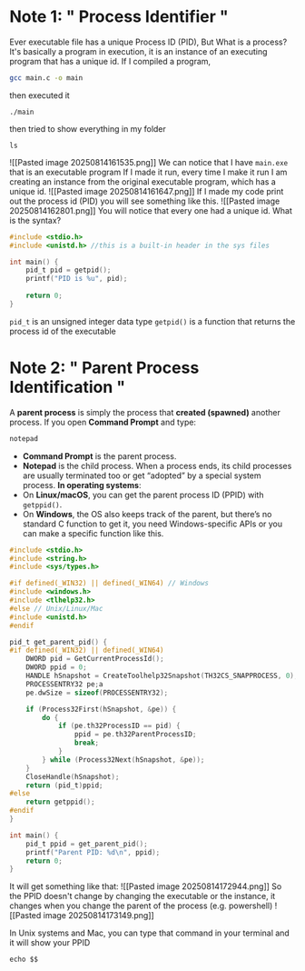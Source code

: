 # Note 1: " Process Identifier "
Ever executable file has a unique Process ID (PID), But What is a process?
It's basically a program in execution, it is an instance of an executing program that has a unique id.
If I compiled a program,
```bash
gcc main.c -o main
```
then executed it
```shell
./main
```
then tried to show everything in my folder
```shell
ls
```
![[Pasted image 20250814161535.png]]
We can notice that I have `main.exe` that is an executable program
If I made it run, every time I make it run I am creating an instance from the original executable program, which has a unique id.
![[Pasted image 20250814161647.png]]
If I made my code print out the process id (PID) you will see something like this.
![[Pasted image 20250814162801.png]]
You will notice that every one had a unique id.
What is the syntax?
```c
#include <stdio.h>
#include <unistd.h> //this is a built-in header in the sys files

int main() {
	pid_t pid = getpid();
	printf("PID is %u", pid);
	
	return 0;
}
```
`pid_t` is an unsigned integer data type
`getpid()` is a function that returns the process id of the executable

# Note 2: " Parent Process Identification "
A **parent process** is simply the process that **created (spawned)** another process.
If you open **Command Prompt** and type:
```bash
notepad
```
- **Command Prompt** is the parent process.
- **Notepad** is the child process.
When a process ends, its child processes are usually terminated too or get “adopted” by a special system process.
**In operating systems**:
- On **Linux/macOS**, you can get the parent process ID (PPID) with `getppid()`.
- On **Windows**, the OS also keeps track of the parent, but there’s no standard C function to get it, you need Windows-specific APIs or you can make a specific function like this.
```c
#include <stdio.h>
#include <string.h>
#include <sys/types.h>

#if defined(_WIN32) || defined(_WIN64) // Windows
#include <windows.h>
#include <tlhelp32.h>
#else // Unix/Linux/Mac
#include <unistd.h>
#endif

pid_t get_parent_pid() {
#if defined(_WIN32) || defined(_WIN64)
    DWORD pid = GetCurrentProcessId();
    DWORD ppid = 0;
    HANDLE hSnapshot = CreateToolhelp32Snapshot(TH32CS_SNAPPROCESS, 0);
    PROCESSENTRY32 pe;a
    pe.dwSize = sizeof(PROCESSENTRY32);

    if (Process32First(hSnapshot, &pe)) {
        do {
            if (pe.th32ProcessID == pid) {
                ppid = pe.th32ParentProcessID;
                break;
            }
        } while (Process32Next(hSnapshot, &pe));
    }
    CloseHandle(hSnapshot);
    return (pid_t)ppid;
#else
    return getppid();
#endif
}

int main() {
    pid_t ppid = get_parent_pid();
    printf("Parent PID: %d\n", ppid);
    return 0;
}
```
It will get something like that:
![[Pasted image 20250814172944.png]]
So the PPID doesn't change by changing the executable or the instance, it changes when you change the parent of the process (e.g. powershell)
![[Pasted image 20250814173149.png]]

In Unix systems and Mac, you can type that command in your terminal and it will show your PPID
```shell
echo $$
```

